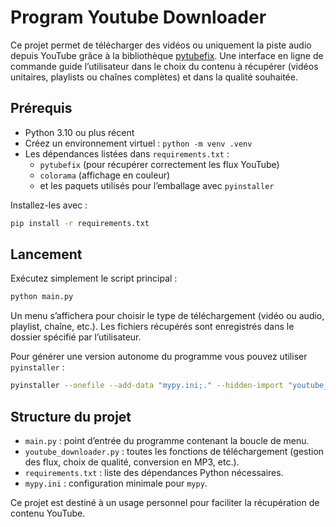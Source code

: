# Program Youtube Downloader

Ce projet permet de télécharger des vidéos ou uniquement la piste audio depuis YouTube grâce à la bibliothèque [pytubefix](https://pypi.org/project/pytubefix/). Une interface en ligne de commande guide l’utilisateur dans le choix du contenu à récupérer (vidéos unitaires, playlists ou chaînes complètes) et dans la qualité souhaitée.

## Prérequis

- Python 3.10 ou plus récent
- Créez un environnement virtuel : `python -m venv .venv`
- Les dépendances listées dans `requirements.txt` :
  - `pytubefix` (pour récupérer correctement les flux YouTube)
  - `colorama` (affichage en couleur)
  - et les paquets utilisés pour l’emballage avec `pyinstaller`

Installez-les avec :

```bash
pip install -r requirements.txt
```

## Lancement

Exécutez simplement le script principal :

```bash
python main.py
```

Un menu s’affichera pour choisir le type de téléchargement (vidéo ou audio, playlist, chaîne, etc.). Les fichiers récupérés sont enregistrés dans le dossier spécifié par l’utilisateur.

Pour générer une version autonome du programme vous pouvez utiliser `pyinstaller` :

```bash
pyinstaller --onefile --add-data "mypy.ini;." --hidden-import "youtube_downloader" main.py
```

## Structure du projet

- `main.py` : point d’entrée du programme contenant la boucle de menu.
- `youtube_downloader.py` : toutes les fonctions de téléchargement (gestion des flux, choix de qualité, conversion en MP3, etc.).
- `requirements.txt` : liste des dépendances Python nécessaires.
- `mypy.ini` : configuration minimale pour `mypy`.

Ce projet est destiné à un usage personnel pour faciliter la récupération de contenu YouTube.
